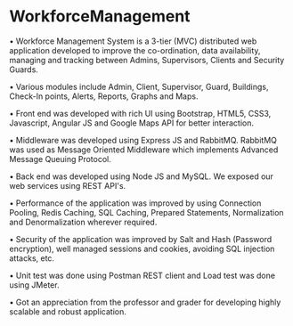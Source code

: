 # WorkforceManagement

• Workforce Management System is a 3-tier (MVC) distributed web application developed to improve the co-ordination, data availability, managing and tracking between Admins, Supervisors, Clients and Security Guards.

• Various modules include Admin, Client, Supervisor, Guard, Buildings, Check-In points, Alerts, Reports, Graphs and Maps.

• Front end was developed with rich UI using Bootstrap, HTML5, CSS3, Javascript, Angular JS and Google Maps API for better interaction.

• Middleware was developed using Express JS and RabbitMQ. RabbitMQ was used as Message Oriented Middleware which implements Advanced Message Queuing Protocol.

• Back end was developed using Node JS and MySQL. We exposed our web services using REST API's.

• Performance of the application was improved by using Connection Pooling, Redis Caching, SQL Caching, Prepared Statements, Normalization and Denormalization wherever required.

• Security of the application was improved by Salt and Hash (Password encryption), well managed sessions and cookies, avoiding SQL injection attacks, etc.

• Unit test was done using Postman REST client and Load test was done using JMeter.

• Got an appreciation from the professor and grader for developing highly scalable and robust application.
